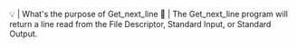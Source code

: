 💡 | What's the purpose of Get_next_line
    🚨 | The Get_next_line program will return a line read from the File Descriptor, Standard Input, or Standard Output.

